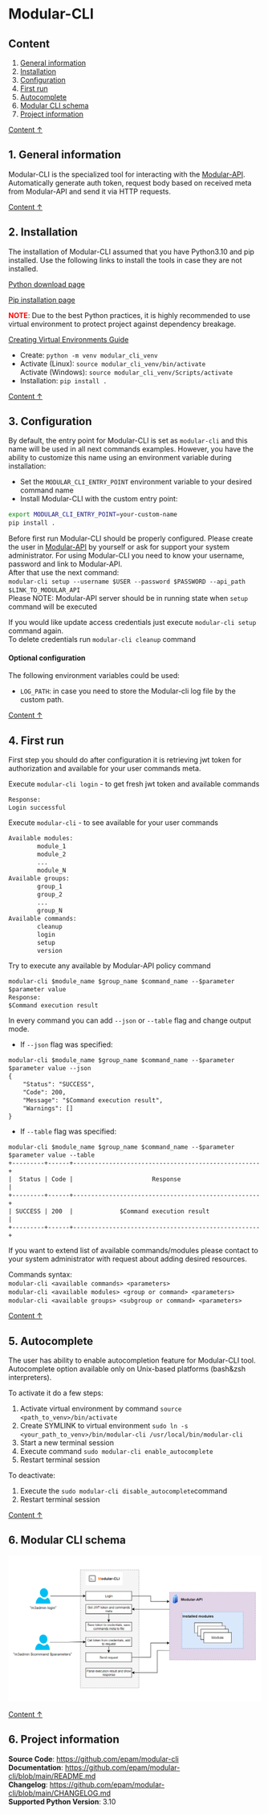 # Modular-CLI
<a name="content"></a>
## Content

1) [General information](#info)
2) [Installation](#install)
3) [Configuration](#configuration)
4) [First run](#first_run)
5) [Autocomplete](#autocomplete)
6) [Modular CLI schema](#schema)
7) [Project information](#project_info)

[Content ↑](#content)

<a name="info"></a> 
## 1. General information
Modular-CLI is the specialized tool for interacting with the [Modular-API](https://git.epam.com/epmc-eoos/m3-modular-admin/-/blob/develop/README.md).
Automatically generate auth token, request body based on received meta from Modular-API and send it 
via HTTP requests.

[Content ↑](#content)
<a name="install"></a>
## 2. Installation

The installation of Modular-CLI assumed that you have Python3.10 and pip installed.
Use the following links to install the tools in case they are not installed.</br>

[Python download page](https://www.python.org/downloads/)

[Pip installation page](https://pip.pypa.io/en/stable/installation/)

<span style="color:red">**NOTE**</span>: 
Due to the best Python practices, it is highly recommended to use virtual 
environment to protect project against dependency breakage.

[Creating Virtual Environments Guide](https://packaging.python.org/en/latest/tutorials/installing-packages/#creating-and-using-virtual-environments)

* Create: `python -m venv modular_cli_venv`  
* Activate (Linux): `source modular_cli_venv/bin/activate`   
  Activate (Windows): `source modular_cli_venv/Scripts/activate`   
* Installation: `pip install .`  

[Content ↑](#content)
<a name="configuration"></a>
## 3. Configuration
By default, the entry point for Modular-CLI is set as `modular-cli` and this name will be used 
in all next commands examples. However, you have the ability to customize this name using an 
environment variable during installation:
* Set the `MODULAR_CLI_ENTRY_POINT` environment variable to your desired command name
* Install Modular-CLI with the custom entry point:

```bash
export MODULAR_CLI_ENTRY_POINT=your-custom-name
pip install .
```
    

Before first run Modular-CLI should be properly configured. Please create the user
in [Modular-API](https://git.epam.com/epmc-eoos/m3-modular-admin/-/blob/develop/README.md) 
by yourself or ask for support your system administrator. For using 
Modular-CLI you need to know your username, password and link to Modular-API.  
After that use the next command:  
`modular-cli setup --username $USER --password $PASSWORD --api_path $LINK_TO_MODULAR_API`  
Please NOTE: Modular-API server should be in running state when `setup` command will be executed

If you would like update access credentials just execute `modular-cli setup` command again.    
To delete credentials run `modular-cli cleanup` command

#### Optional configuration
The following environment variables could be used:
* `LOG_PATH`: in case you need to store the Modular-cli log file by the custom path.

[Content ↑](#content)
<a name="first_run"></a>
## 4. First run
First step you should do after configuration it is retrieving jwt token for authorization 
and available for your user commands meta.

Execute `modular-cli login` - to get fresh jwt token and available commands
```commandline
Response:
Login successful
```
Execute `modular-cli` - to see available for your user commands
```commandline
Available modules:
        module_1
        module_2
        ...
        module_N
Available groups:
        group_1
        group_2
        ...
        group_N
Available commands:
        cleanup
        login
        setup
        version
```
Try to execute any available by Modular-API policy command
```commandline
modular-cli $module_name $group_name $command_name --$parameter $parameter value
Response:
$Command execution result
```
In every command you can add `--json` or `--table` flag and change output mode.
* If `--json` flag was specified:
```commandline
modular-cli $module_name $group_name $command_name --$parameter $parameter value --json
{
    "Status": "SUCCESS",
    "Code": 200,
    "Message": "$Command execution result",
    "Warnings": []
}
```
* If `--table` flag was specified:
```commandline
modular-cli $module_name $group_name $command_name --$parameter $parameter value --table
+---------+------+----------------------------------------------------+
|  Status | Code |                      Response                      |
+---------+------+----------------------------------------------------+
| SUCCESS | 200  |             $Command execution result              |
+---------+------+----------------------------------------------------+

```

If you want to extend list of available commands/modules please contact to your system 
administrator with request about adding desired resources.

Commands syntax:  
`modular-cli <available commands> <parameters>`  
`modular-cli <available modules> <group or command> <parameters>`  
`modular-cli <available groups> <subgroup or command> <parameters>`

[Content ↑](#content)
<a name="autocomplete"></a>
## 5. Autocomplete

The user has ability to enable autocompletion feature for Modular-CLI tool.
Autocomplete option available only on Unix-based platforms (bash&zsh interpreters).

To activate it do a few steps:
1. Activate virtual environment by command 
   `source <path_to_venv>/bin/activate`
2. Create SYMLINK to virtual environment 
   `sudo ln -s <your_path_to_venv>/bin/modular-cli /usr/local/bin/modular-cli`
3. Start a new terminal session
4. Execute command `sudo modular-cli enable_autocomplete`
5. Restart terminal session

To deactivate:
1. Execute the `sudo modular-cli disable_autocomplete`command
2. Restart terminal session

[Content ↑](#content)
<a name="schema"></a>
## 6. Modular CLI schema

![Schema](https://raw.githubusercontent.com/epam/modular-cli/refs/heads/main/pics/modular_cli_schema.png)

[Content ↑](#content)
<a name="project_info"></a>
## 6. Project information

**Source Code**: https://github.com/epam/modular-cli  
**Documentation**: https://github.com/epam/modular-cli/blob/main/README.md  
**Changelog**: https://github.com/epam/modular-cli/blob/main/CHANGELOG.md  
**Supported Python Version**: 3.10  
